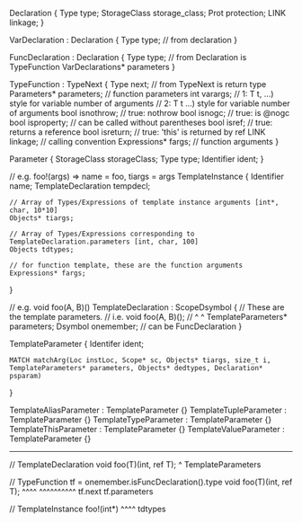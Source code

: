 Declaration {
    Type type;
    StorageClass storage_class;
    Prot protection;
    LINK linkage;
}

VarDeclaration : Declaration {
    Type type;                  // from declaration
}

FuncDeclaration : Declaration {
    Type type;                  // from Declaration is TypeFunction
    VarDeclarations* parameters
}

TypeFunction : TypeNext {
    Type next;                  // from TypeNext is return type
    Parameters* parameters;     // function parameters
    int varargs;                // 1: T t, ...) style for variable number of arguments
                                // 2: T t ...) style for variable number of arguments
    bool isnothrow;             // true: nothrow
    bool isnogc;                // true: is @nogc
    bool isproperty;            // can be called without parentheses
    bool isref;                 // true: returns a reference
    bool isreturn;              // true: 'this' is returned by ref
    LINK linkage;               // calling convention
    Expressions* fargs;         // function arguments
}

Parameter {
    StorageClass storageClass;
    Type type;
    Identifier ident;
}

// e.g. foo!(args) => name = foo, tiargs = args
TemplateInstance {
    Identifier name;
    TemplateDeclaration tempdecl;

    // Array of Types/Expressions of template instance arguments [int*, char, 10*10]
    Objects* tiargs;

    // Array of Types/Expressions corresponding to TemplateDeclaration.parameters [int, char, 100]
    Objects tdtypes;

    // for function template, these are the function arguments
    Expressions* fargs;
}

// e.g. void foo(A, B)()
TemplateDeclaration : ScopeDsymbol {
    // These are the template parameters.
    // i.e. void foo(A, B)();
    //               ^  ^
    TemplateParameters* parameters;
    Dsymbol onemember; // can be FuncDeclaration
}

TemplateParameter {
    Identifer ident;

    MATCH matchArg(Loc instLoc, Scope* sc, Objects* tiargs, size_t i, TemplateParameters* parameters, Objects* dedtypes, Declaration* psparam)
}

TemplateAliasParameter : TemplateParameter {}
TemplateTupleParameter : TemplateParameter {}
TemplateTypeParameter  : TemplateParameter {}
TemplateThisParameter  : TemplateParameter {}
TemplateValueParameter : TemplateParameter {}

-------------------------------------------------------------------------------
// TemplateDeclaration
void foo(T)(int, ref T);
         ^
 TemplateParameters

// TypeFunction tf = onemember.isFuncDeclaration().type
void foo(T)(int, ref T);
^^^^        ^^^^^^^^^^
tf.next     tf.parameters 

// TemplateInstance
foo!(int*)
     ^^^^
    tdtypes